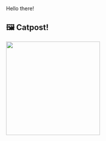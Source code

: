 Hello there!



## 🖼️ Catpost!

<sub>
    <img src="https://cdn2.thecatapi.com/images/9gg.jpg" height="256">
</sub>

